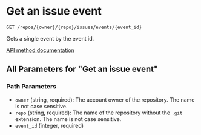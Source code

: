 # Get an issue event

`GET /repos/{owner}/{repo}/issues/events/{event_id}`

Gets a single event by the event id.

[API method documentation](https://docs.github.com/rest/issues/events#get-an-issue-event)

## All Parameters for "Get an issue event"

### Path Parameters

- `owner` (string, required): The account owner of the repository. The name is not case sensitive.
- `repo` (string, required): The name of the repository without the `.git` extension. The name is not case sensitive.
- `event_id` (integer, required)